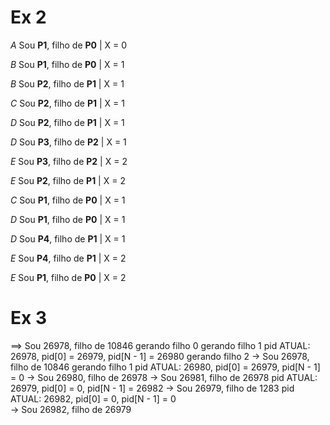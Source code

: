 # Ex 2

*A* Sou **P1**, filho de **P0** | X = 0

*B* Sou **P1**, filho de **P0** | X = 1

*B* Sou **P2**, filho de **P1** | X = 1

*C* Sou **P2**, filho de **P1** | X = 1

*D* Sou **P2**, filho de **P1** | X = 1

*D* Sou **P3**, filho de **P2** | X = 1

*E* Sou **P3**, filho de **P2** | X = 2

*E* Sou **P2**, filho de **P1** | X = 2

*C* Sou **P1**, filho de **P0** | X = 1

*D* Sou **P1**, filho de **P0** | X = 1

*D* Sou **P4**, filho de **P1** | X = 1

*E* Sou **P4**, filho de **P1** | X = 2

*E* Sou **P1**, filho de **P0** | X = 2

# Ex 3

==> Sou 26978, filho de 10846
gerando filho 0
gerando filho 1
pid ATUAL: 26978, pid[0] = 26979, pid[N - 1] = 26980
gerando filho 2
-> Sou 26978, filho de 10846
gerando filho 1
pid ATUAL: 26980, pid[0] = 26979, pid[N - 1] = 0
-> Sou 26980, filho de 26978
-> Sou 26981, filho de 26978
pid ATUAL: 26979, pid[0] = 0, pid[N - 1] = 26982
-> Sou 26979, filho de  1283
pid ATUAL: 26982, pid[0] = 0, pid[N - 1] = 0                     
-> Sou 26982, filho de 26979
